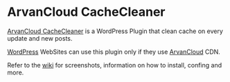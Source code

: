 # ArvanCloud CacheCleaner

[ArvanCloud CacheCleaner](https://wordpress.org/plugins/arvancloud-cache-cleaner/) is a
WordPress Plugin that clean cache on every update and new posts.

[WordPress](https://wordpress.org/) WebSites can use this plugin only if they use [ArvanCloud](https://www.arvancloud.com) CDN.


Refer to the [wiki](https://github.com/MasoudNikoomanesh/arvancloud-cache-cleaner/wiki) for screenshots, information on how to install, confing and more.
